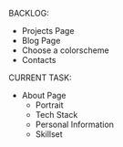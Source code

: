 BACKLOG:
- Projects Page
- Blog Page
- Choose a colorscheme
- Contacts

CURRENT TASK:
- About Page
    - Portrait
    - Tech Stack
    - Personal Information
    - Skillset

